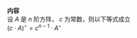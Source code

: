  **内容**    
设 $A$ 是 $n$ 阶方阵， $c$ 为常数，则以下等式成立    
 $(c\cdot A)^\star=c^{n-1}\cdot A^\star$     
    
    
    
    
    
    
